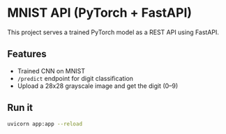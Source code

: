 # MNIST API (PyTorch + FastAPI)

This project serves a trained PyTorch model as a REST API using FastAPI.

## Features
- Trained CNN on MNIST
- `/predict` endpoint for digit classification
- Upload a 28x28 grayscale image and get the digit (0–9)

## Run it
```bash
uvicorn app:app --reload
